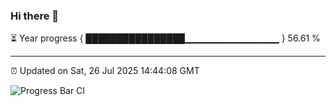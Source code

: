 ### Hi there 👋

⏳ Year progress { ████████████████▁▁▁▁▁▁▁▁▁▁▁▁▁▁ } 56.61 %

---

⏰ Updated on Sat, 26 Jul 2025 14:44:08 GMT

![Progress Bar CI](https://github.com/IshwaranRudhara/GIT-ACTION/workflows/Progress%20Bar%20CI/badge.svg)
